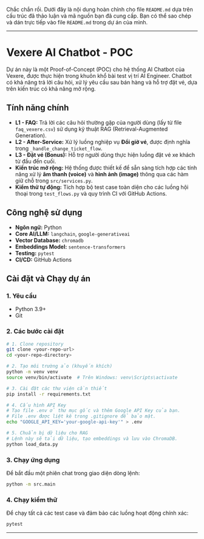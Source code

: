 Chắc chắn rồi. Dưới đây là nội dung hoàn chỉnh cho file `README.md` dựa trên cấu trúc đã thảo luận và mã nguồn bạn đã cung cấp. Bạn có thể sao chép và dán trực tiếp vào file `README.md` trong dự án của mình.

---

# **Vexere AI Chatbot - POC**

Dự án này là một Proof-of-Concept (POC) cho hệ thống AI Chatbot của Vexere, được thực hiện trong khuôn khổ bài test vị trí AI Engineer. Chatbot có khả năng trả lời câu hỏi, xử lý yêu cầu sau bán hàng và hỗ trợ đặt vé, dựa trên kiến trúc có khả năng mở rộng.

## **Tính năng chính**

* **L1 - FAQ:** Trả lời các câu hỏi thường gặp của người dùng (lấy từ file `faq_vexere.csv`) sử dụng kỹ thuật RAG (Retrieval-Augmented Generation).
* **L2 - After-Service:** Xử lý luồng nghiệp vụ **Đổi giờ vé**, được định nghĩa trong `_handle_change_ticket_flow`.
* **L3 - Đặt vé (Bonus):** Hỗ trợ người dùng thực hiện luồng đặt vé xe khách từ đầu đến cuối.
* **Kiến trúc mở rộng:** Hệ thống được thiết kế để sẵn sàng tích hợp các tính năng xử lý **âm thanh (voice)** và **hình ảnh (image)** thông qua các hàm giữ chỗ trong `src/services.py`.
* **Kiểm thử tự động:** Tích hợp bộ test case toàn diện cho các luồng hội thoại trong `test_flows.py` và quy trình CI với GitHub Actions.

## **Công nghệ sử dụng**

* **Ngôn ngữ:** Python
* **Core AI/LLM:** `langchain`, `google-generativeai`
* **Vector Database:** `chromadb`
* **Embeddings Model:** `sentence-transformers`
* **Testing:** `pytest`
* **CI/CD:** GitHub Actions

## **Cài đặt và Chạy dự án**

### **1. Yêu cầu**
* Python 3.9+
* Git

### **2. Các bước cài đặt**
```bash
# 1. Clone repository
git clone <your-repo-url>
cd <your-repo-directory>

# 2. Tạo môi trường ảo (khuyến khích)
python -m venv venv
source venv/bin/activate  # Trên Windows: venv\Scripts\activate

# 3. Cài đặt các thư viện cần thiết
pip install -r requirements.txt

# 4. Cấu hình API Key
# Tạo file .env ở thư mục gốc và thêm Google API Key của bạn.
# File .env được liệt kê trong .gitignore để bảo mật.
echo "GOOGLE_API_KEY='your-google-api-key'" > .env

# 5. Chuẩn bị dữ liệu cho RAG
# Lệnh này sẽ tải dữ liệu, tạo embeddings và lưu vào ChromaDB.
python load_data.py
```

### **3. Chạy ứng dụng**
Để bắt đầu một phiên chat trong giao diện dòng lệnh:
```bash
python -m src.main
```

### **4. Chạy kiểm thử**
Để chạy tất cả các test case và đảm bảo các luồng hoạt động chính xác:
```bash
pytest
```
---
